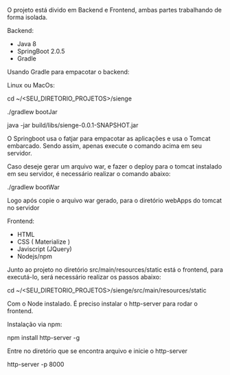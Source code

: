 O projeto está divido em Backend e Frontend, ambas partes trabalhando de forma isolada.

Backend:
  - Java 8
  - SpringBoot 2.0.5
  - Gradle

Usando Gradle para empacotar o backend:

Linux ou MacOs:

cd ~/<SEU_DIRETORIO_PROJETOS>/sienge

./gradlew bootJar

java -jar build/libs/sienge-0.0.1-SNAPSHOT.jar

O Springboot usa o fatjar para empacotar as aplicações e usa o Tomcat embarcado. Sendo assim,
apenas execute o comando acima em seu servidor.

Caso deseje gerar um arquivo war, e fazer o deploy para o tomcat instalado em seu servidor,
é necessário realizar o comando abaixo:

./gradlew bootWar

Logo após copie o arquivo war gerado, para o diretório webApps do tomcat no servidor


Frontend:
  - HTML
  - CSS ( Materialize )
  - Javiscript (JQuery)
  - Nodejs/npm

Junto ao projeto no diretório src/main/resources/static está o frontend, para executá-lo, será necessário realizar
os passos abaixo:

cd ~/<SEU_DIRETORIO_PROJETOS>/sienge/src/main/resources/static

Com o Node instalado. É preciso instalar o http-server para rodar o frontend.

Instalação via npm:

npm install http-server -g

Entre no diretório que se encontra arquivo e inicie o http-server

http-server -p 8000
